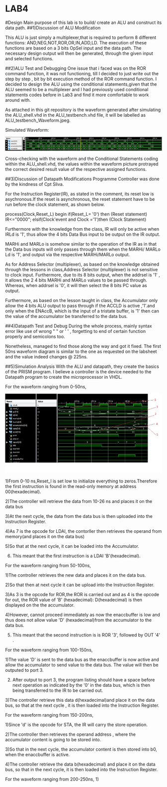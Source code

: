 LAB4
====
#Design 
Main purpose of this lab is to build/ create an ALU and construct its data path.
##1)Discussion of ALU Modification

This ALU is just simply a multiplexer,that is required to perform 8 different functions: AND,NEG,NOT,ROR,OR,IN,ADD,LD.
The execution of these functions are based on a 3 bits OpSel input and the data path. The necessary design output will then be generated, through the given input and selected functions.

##2)ALU Test and Debugging
One issue that i faced was on the ROR command function, it was not functioning, till I decided to just write out the step by step , bit by bit execution method of the ROR command function. I decided to design the ALU using the conditional statements,given that the ALU seemed to be a multiplexer and I had previously used conditional statements codes before in Lab3 and find it more comfortable to work around with.

As attached in this git repository is the waveform generated after simulating the ALU_shell.vhd in the ALU_testbench.vhd file, it will be labelled as ALU_testbench_Waveform.jpeg.

Simulated Waveform: 

![ALU testbench Waveform](ALU_testbench_Waveform.jpg)


Cross-checking with the waveform and the Conditional Statements coding within the ALU_shell.vhd, the values within the waveform picture protrayed the correct desired result value of the respective assigned functions.

##3)Discussion of Datapath Modifications
Programme Controller was done by the kindness of Cpt Sliva.

For the Instruction Register(IR), as stated in the comment, its reset low is asychronous.If the reset is asynchronous, the reset statement have to be run before the clock statement, as shown below.
 
 process(Clock,Reset_L)
  	begin
 if(Reset_L= '0') then       (Reset statement)
			IR<="0000";
 elsif(Clock'event and Clock ='1')then    (Clock Statement)
	  
Furthermore with the knowledge from the class, IR will only be active when IRLd is '1', thus allow the 4 bits Data Bus input to be output on the IR output.

MARHi and MARLo is somehow similar to the operation of the IR as in that the Data bus inputs will only passes through them when the MARHi/ MARLo Ld is '1', and output via the respective MARHi/MARLo output. 

As for Address Selector (multiplexer), as based on the knowledge obtained through the lessons in class,Address Selector (multiplexer) is not sensitive to clock input. Furthermore, due to its 8 bits output, when the addrsel is '1' , it allows the 2 4 bits MARHi and MARLo values to be passed through. Whereas, when addrsel is '0', it will then select the 8 bits PC value as output.

Furthermore, as based on the lesson taught in class, the Accumulator only allow the 4 bits ALU output to pass through if the ACCLD is active ,'1'.and only when the ENAccB, which is the input of a tristate buffer, is '1' then can the value of the accumulator be transferred to the data bus.

##4)Datapath Test and Debug
During the whole process, mainly syntax error like use of wrong " " or ' ' , forgetting to end of certain function properly and semicolons too.

Nonetheless, managed to find those along the way and got it fixed. The first 50ns waveform diagram is similar to the one as requested on the labsheet and the value indeed changes @ 225ns.




##5)Simulation Analysis
With the ALU and datapath, they create the basics of the PRISM program. I believe a controller is the device needed to the Datapath program to create the microprocessor in VHDL.


For the waveform ranging from 0-50ns,

![Simulation waveform 1](0till50ns.jpg)

1)From 0-10 ns,Reset_l is set low to initialize everything to zeros.Therefore the first instruction is found in the read-only memory at address 00(hexadecimal).

2)The controller will retrieve the data from 10-26 ns and places it on the data bus

3)At the next cycle, the data from the data bus is then uploaded into the Instruction Register.

4)As 7 is the opcode for LDAI, the contorller then retrieves the operand from memory(and places it on the data bus)

5)So that at the next cycle, it can be loaded into the Accumulator.

6) This meant that the first instruction is a LDAI 'B'(hexadecimal).




For the waveform ranging from 50-100ns,

1)The controller retrieves the new data and places it on the data bus.

2)So that then at next cycle it can be upload into the Instruction Register.

3)As 3 is the opcode for ROR,the ROR is carried out and as 4 is the opcode for out, the ROR value of 'B' (hexadecimal): D(hexadecimal) is then displayed on the the accumulator.

4)However, cannot proceed immediately as now the enaccbuffer is low and thus does not allow value 'D' (hexadecimal)from the accumulator to the data bus.

5) This meant that the second instruction is is ROR '3', followed by OUT '4' .



For the waveform ranging from 100-150ns,

1)The value 'D' is sent to the data bus as the enaccbuffer is now active and allow the accumulator to send value to the data bus. The value will then be outputed to port 3.

2) After output to port 3, the program listing should have a space before next operation as indicated by the '0' in the data bus, which is then being transferred to the IR to be carried out. 

3)The controller retrieve this data d(hexadecimal)and place it on the data bus, so that at the next cycle , it is then loaded into the Instruction Register. 

For the waveform ranging from 150-200ns,

1)Since 'd' is the opcode for STA, the IR will carry the store operation.

2)The controller then retrieves the operand address , where the accumulator content is going to be stored into.

3)So that in the next cycle, the accumulator content is then stored into b0, when the enaccbuffer is active.

4)The controller retrieve the data b(hexadecimal) and place it on the data bus, so that in the next cycle, it is then loaded into the Instruction Register.



For the waveform ranging from 200-250ns,
1)

